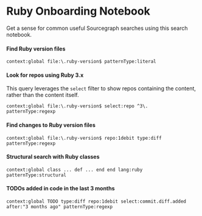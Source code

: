 # Ruby Onboarding Notebook

Get a sense for common useful Sourcegraph searches using this search notebook.

#### Find Ruby version files

```sourcegraph
context:global file:\.ruby-version$ patternType:literal
```

#### Look for repos using Ruby 3.x

This query leverages the `select` filter to show repos containing the content, rather than the content itself.

```sourcegraph
context:global file:\.ruby-version$ select:repo ^3\. patternType:regexp
```

#### Find changes to Ruby version files

```sourcegraph
context:global file:\.ruby-version$ repo:1debit type:diff patternType:regexp
```

#### Structural search with Ruby classes

```sourcegraph
context:global class ... def ... end end lang:ruby patternType:structural
```

#### TODOs added in code in the last 3 months

```sourcegraph
context:global TODO type:diff repo:1debit select:commit.diff.added after:"3 months ago" patternType:regexp
```
